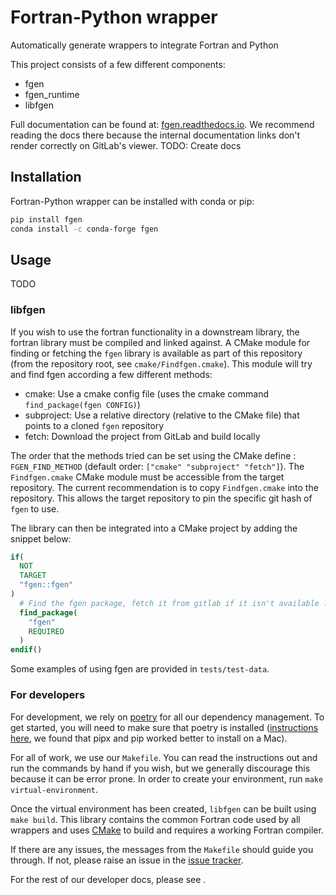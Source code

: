 # Fortran-Python wrapper

<!---
Can use start-after and end-before directives in docs, see
https://myst-parser.readthedocs.io/en/latest/syntax/organising_content.html#inserting-other-documents-directly-into-the-current-document
-->

<!--- sec-begin-description -->

Automatically generate wrappers to integrate Fortran and Python


This project consists of a few different components:

* fgen
* fgen_runtime
* libfgen

<!--- sec-end-description -->

Full documentation can be found at:
[fgen.readthedocs.io](https://fgen.readthedocs.io/en/latest/).
We recommend reading the docs there because the internal documentation links
don't render correctly on GitLab's viewer. TODO: Create docs

## Installation

<!--- sec-begin-installation -->

Fortran-Python wrapper can be installed with conda or pip:

```bash
pip install fgen
conda install -c conda-forge fgen
```

## Usage

TODO

### libfgen

If you wish to use the fortran functionality in a downstream library, the fortran library must be compiled and
linked against. A CMake module for finding or fetching the `fgen` library is available as part of this
repository (from the repository root, see `cmake/Findfgen.cmake`). This module will try and find fgen
according a few different methods:

* cmake: Use a cmake config file (uses the cmake command `find_package(fgen CONFIG)`)
* subproject: Use a relative directory (relative to the CMake file) that points to a cloned `fgen` repository
* fetch: Download the project from GitLab and build locally

The order that the methods tried can be set using the CMake define : `FGEN_FIND_METHOD`
(default order: `["cmake" "subproject" "fetch"]`). The `Findfgen.cmake` CMake module must be accessible
from the target repository. The current recommendation is to copy `Findfgen.cmake` into the repository. This
allows the target repository to pin the specific git hash of `fgen` to use.

The library can then be integrated into a CMake project by adding the snippet below:

```cmake
if(
  NOT
  TARGET
  "fgen::fgen"
)
  # Find the fgen package, fetch it from gitlab if it isn't available locally
  find_package(
    "fgen"
    REQUIRED
  )
endif()
```

Some examples of using fgen are provided in `tests/test-data`.


<!--- sec-end-installation -->

### For developers

<!--- sec-begin-installation-dev -->

For development, we rely on [poetry](https://python-poetry.org) for all our
dependency management. To get started, you will need to make sure that poetry
is installed
([instructions here](https://python-poetry.org/docs/#installing-with-the-official-installer),
we found that pipx and pip worked better to install on a Mac).

For all of work, we use our `Makefile`.
You can read the instructions out and run the commands by hand if you wish,
but we generally discourage this because it can be error prone.
In order to create your environment, run `make virtual-environment`.

Once the virtual environment has been created, `libfgen` can be built
using `make build`. This library contains the common Fortran code used by
all wrappers and uses [CMake](https://cmake.org/) to build and requires
a working Fortran compiler.

If there are any issues, the messages from the `Makefile` should guide you
through. If not, please raise an issue in the [issue tracker][issue_tracker].

For the rest of our developer docs, please see [](development-reference).

[issue_tracker]: https://gitlab.com/magicc/fgen/issues

<!--- sec-end-installation-dev -->
